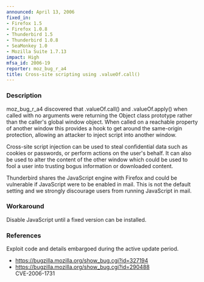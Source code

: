 ```yaml
---
announced: April 13, 2006
fixed_in:
- Firefox 1.5
- Firefox 1.0.8
- Thunderbird 1.5
- Thunderbird 1.0.8
- SeaMonkey 1.0
- Mozilla Suite 1.7.13
impact: High
mfsa_id: 2006-19
reporter: moz_bug_r_a4
title: Cross-site scripting using .valueOf.call()
---
```


<h3>Description</h3>

<p>moz_bug_r_a4 discovered that .valueOf.call() and .valueOf.apply()
when called with no arguments were returning the Object class
prototype rather than the caller's global window object. When
called on a reachable property of another window this provides
a hook to get around the same-origin protection, allowing an
attacker to inject script into another window.</p>

<p>Cross-site script injection can be used to steal confidential
data such as cookies or passwords, or perform actions on
the user's behalf. It can also be used to alter the content
of the other window which could be used to fool a user
into trusting bogus information or downloaded content.</p>

<p class="note">Thunderbird shares the JavaScript engine with Firefox
and could be vulnerable if JavaScript were to be enabled in mail. This is not
the default setting and we strongly discourage users from running
JavaScript in mail.</p>

<h3>Workaround</h3>

<p>Disable JavaScript until a fixed version can be installed.</p>

<h3>References</h3>

<p>Exploit code and details embargoed during the active update period.</p>

<ul>
<li><a href="https://bugzilla.mozilla.org/show_bug.cgi?id=327194">
https://bugzilla.mozilla.org/show_bug.cgi?id=327194</a></li>
<li><a href="https://bugzilla.mozilla.org/show_bug.cgi?id=290488">
https://bugzilla.mozilla.org/show_bug.cgi?id=290488</a><br/>
CVE-2006-1731</li>
</ul>



